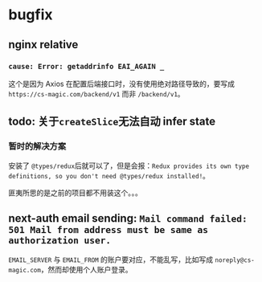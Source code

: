 # bugfix

## nginx relative

### `cause: Error: getaddrinfo EAI_AGAIN _`

这个是因为 Axios 在配置后端接口时，没有使用绝对路径导致的，要写成 `https://cs-magic.com/backend/v1` 而非 `/backend/v1`。

## todo: 关于`createSlice`无法自动 infer state

### 暂时的解决方案

安装了 `@types/redux`后就可以了，但是会报：`Redux provides its own type definitions, so you don't need @types/redux installed!`。

匪夷所思的是之前的项目都不用装这个。。。


## next-auth email sending: `Mail command failed: 501 Mail from address must be same as authorization user.`

`EMAIL_SERVER` 与 `EMAIL_FROM` 的账户要对应，不能乱写，比如写成 `noreply@cs-magic.com`，然而却使用个人账户登录。

